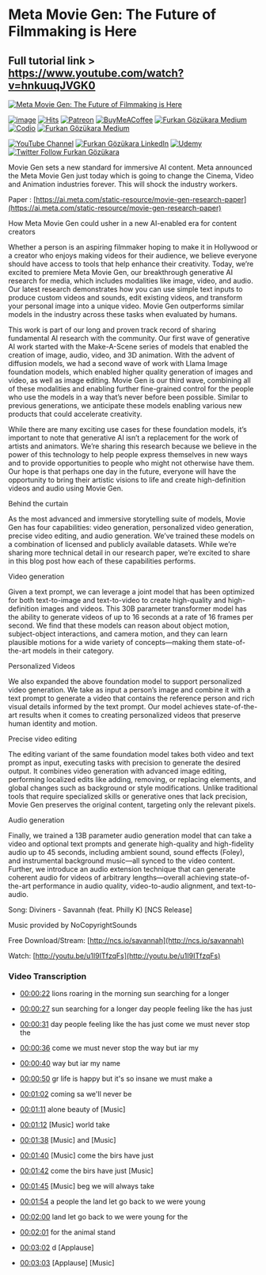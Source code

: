 # Meta Movie Gen: The Future of Filmmaking is Here

## Full tutorial link > https://www.youtube.com/watch?v=hnkuuqJVGK0

[![Meta Movie Gen: The Future of Filmmaking is Here](https://img.youtube.com/vi/hnkuuqJVGK0/sddefault.jpg)](https://www.youtube.com/watch?v=hnkuuqJVGK0 "Meta Movie Gen: The Future of Filmmaking is Here")

[![image](https://img.shields.io/discord/772774097734074388?label=Discord&logo=discord)](https://discord.com/servers/software-engineering-courses-secourses-772774097734074388) [![Hits](https://hits.sh/github.com/FurkanGozukara/Stable-Diffusion/blob/main/Tutorials/Meta-Movie-Gen-The-Future-of-Filmmaking-is-Here.md.svg?style=plastic&label=Hits%20Since%2025.08.27&labelColor=007ec6&logo=SECourses)](https://hits.sh/github.com/FurkanGozukara/Stable-Diffusion/blob/main/Tutorials/Meta-Movie-Gen-The-Future-of-Filmmaking-is-Here.md)
[![Patreon](https://img.shields.io/badge/Patreon-Support%20Me-F2EB0E?style=for-the-badge&logo=patreon)](https://www.patreon.com/c/SECourses) [![BuyMeACoffee](https://img.shields.io/badge/Buy%20Me%20a%20Coffee-ffdd00?style=for-the-badge&logo=buy-me-a-coffee&logoColor=black)](https://www.buymeacoffee.com/DrFurkan) [![Furkan Gözükara Medium](https://img.shields.io/badge/Medium-Follow%20Me-800080?style=for-the-badge&logo=medium&logoColor=white)](https://medium.com/@furkangozukara) [![Codio](https://img.shields.io/static/v1?style=for-the-badge&message=Articles&color=4574E0&logo=Codio&logoColor=FFFFFF&label=CivitAI)](https://civitai.com/user/SECourses/articles) [![Furkan Gözükara Medium](https://img.shields.io/badge/DeviantArt-Follow%20Me-990000?style=for-the-badge&logo=deviantart&logoColor=white)](https://www.deviantart.com/monstermmorpg)

[![YouTube Channel](https://img.shields.io/badge/YouTube-SECourses-C50C0C?style=for-the-badge&logo=youtube)](https://www.youtube.com/SECourses)  [![Furkan Gözükara LinkedIn](https://img.shields.io/badge/LinkedIn-Follow%20Me-0077B5?style=for-the-badge&logo=linkedin&logoColor=white)](https://www.linkedin.com/in/furkangozukara/)   [![Udemy](https://img.shields.io/static/v1?style=for-the-badge&message=Stable%20Diffusion%20Course&color=A435F0&logo=Udemy&logoColor=FFFFFF&label=Udemy)](https://www.udemy.com/course/stable-diffusion-dreambooth-lora-zero-to-hero/?referralCode=E327407C9BDF0CEA8156) [![Twitter Follow Furkan Gözükara](https://img.shields.io/badge/Twitter-Follow%20Me-1DA1F2?style=for-the-badge&logo=twitter&logoColor=white)](https://twitter.com/GozukaraFurkan)


Movie Gen sets a new standard for immersive AI content. Meta announced the Meta Movie Gen just today which is going to change the Cinema, Video and Animation industries forever. This will shock the industry workers.

Paper : [https://ai.meta.com/static-resource/movie-gen-research-paper](https://ai.meta.com/static-resource/movie-gen-research-paper)

How Meta Movie Gen could usher in a new AI-enabled era for content creators

Whether a person is an aspiring filmmaker hoping to make it in Hollywood or a creator who enjoys making videos for their audience, we believe everyone should have access to tools that help enhance their creativity. Today, we’re excited to premiere Meta Movie Gen, our breakthrough generative AI research for media, which includes modalities like image, video, and audio. Our latest research demonstrates how you can use simple text inputs to produce custom videos and sounds, edit existing videos, and transform your personal image into a unique video. Movie Gen outperforms similar models in the industry across these tasks when evaluated by humans.

This work is part of our long and proven track record of sharing fundamental AI research with the community. Our first wave of generative AI work started with the Make-A-Scene series of models that enabled the creation of image, audio, video, and 3D animation. With the advent of diffusion models, we had a second wave of work with Llama Image foundation models, which enabled higher quality generation of images and video, as well as image editing. Movie Gen is our third wave, combining all of these modalities and enabling further fine-grained control for the people who use the models in a way that’s never before been possible. Similar to previous generations, we anticipate these models enabling various new products that could accelerate creativity.

While there are many exciting use cases for these foundation models, it’s important to note that generative AI isn’t a replacement for the work of artists and animators. We’re sharing this research because we believe in the power of this technology to help people express themselves in new ways and to provide opportunities to people who might not otherwise have them. Our hope is that perhaps one day in the future, everyone will have the opportunity to bring their artistic visions to life and create high-definition videos and audio using Movie Gen.

Behind the curtain

As the most advanced and immersive storytelling suite of models, Movie Gen has four capabilities: video generation, personalized video generation, precise video editing, and audio generation. We’ve trained these models on a combination of licensed and publicly available datasets. While we’re sharing more technical detail in our research paper, we’re excited to share in this blog post how each of these capabilities performs.

Video generation

Given a text prompt, we can leverage a joint model that has been optimized for both text-to-image and text-to-video to create high-quality and high-definition images and videos. This 30B parameter transformer model has the ability to generate videos of up to 16 seconds at a rate of 16 frames per second. We find that these models can reason about object motion, subject-object interactions, and camera motion, and they can learn plausible motions for a wide variety of concepts—making them state-of-the-art models in their category.

Personalized Videos

We also expanded the above foundation model to support personalized video generation. We take as input a person’s image and combine it with a text prompt to generate a video that contains the reference person and rich visual details informed by the text prompt. Our model achieves state-of-the-art results when it comes to creating personalized videos that preserve human identity and motion.

Precise video editing

The editing variant of the same foundation model takes both video and text prompt as input, executing tasks with precision to generate the desired output. It combines video generation with advanced image editing, performing localized edits like adding, removing, or replacing elements, and global changes such as background or style modifications. Unlike traditional tools that require specialized skills or generative ones that lack precision, Movie Gen preserves the original content, targeting only the relevant pixels.

Audio generation

Finally, we trained a 13B parameter audio generation model that can take a video and optional text prompts and generate high-quality and high-fidelity audio up to 45 seconds, including ambient sound, sound effects (Foley), and instrumental background music—all synced to the video content. Further, we introduce an audio extension technique that can generate coherent audio for videos of arbitrary lengths—overall achieving state-of-the-art performance in audio quality, video-to-audio alignment, and text-to-audio.

Song: Diviners - Savannah (feat. Philly K) [NCS Release]

Music provided by NoCopyrightSounds

Free Download/Stream: [http://ncs.io/savannah](http://ncs.io/savannah)

Watch: [http://youtu.be/u1I9ITfzqFs](http://youtu.be/u1I9ITfzqFs)



### Video Transcription


- [00:00:22](https://www.youtube.com/watch?v=hnkuuqJVGK0&t=22) lions roaring in the morning sun searching for a longer

- [00:00:27](https://www.youtube.com/watch?v=hnkuuqJVGK0&t=27) sun searching for a longer day people feeling like the has just

- [00:00:31](https://www.youtube.com/watch?v=hnkuuqJVGK0&t=31) day people feeling like the has just come we must never stop the

- [00:00:36](https://www.youtube.com/watch?v=hnkuuqJVGK0&t=36) come we must never stop the way but iar my

- [00:00:40](https://www.youtube.com/watch?v=hnkuuqJVGK0&t=40) way but iar my name

- [00:00:50](https://www.youtube.com/watch?v=hnkuuqJVGK0&t=50) gr life is happy but it's so insane we must make a

- [00:01:02](https://www.youtube.com/watch?v=hnkuuqJVGK0&t=62) coming sa we'll never be

- [00:01:11](https://www.youtube.com/watch?v=hnkuuqJVGK0&t=71) alone beauty of [Music]

- [00:01:12](https://www.youtube.com/watch?v=hnkuuqJVGK0&t=72) [Music] world take

- [00:01:38](https://www.youtube.com/watch?v=hnkuuqJVGK0&t=98) [Music] and [Music]

- [00:01:40](https://www.youtube.com/watch?v=hnkuuqJVGK0&t=100) [Music] come the birs have just

- [00:01:42](https://www.youtube.com/watch?v=hnkuuqJVGK0&t=102) come the birs have just [Music]

- [00:01:45](https://www.youtube.com/watch?v=hnkuuqJVGK0&t=105) [Music] beg we will always take

- [00:01:54](https://www.youtube.com/watch?v=hnkuuqJVGK0&t=114) a people the land let go back to we were young

- [00:02:00](https://www.youtube.com/watch?v=hnkuuqJVGK0&t=120) land let go back to we were young for the

- [00:02:01](https://www.youtube.com/watch?v=hnkuuqJVGK0&t=121) for the animal stand

- [00:03:02](https://www.youtube.com/watch?v=hnkuuqJVGK0&t=182) d [Applause]

- [00:03:03](https://www.youtube.com/watch?v=hnkuuqJVGK0&t=183) [Applause] [Music]
